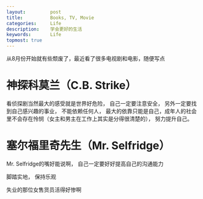 ```yaml
---
layout:     	post
title:      	Books, TV, Movie
categories: 	Life
description:   	学会更好的生活
keywords: 		Life
topmost: true
---
```


从8月份开始就有些颓废了，最近看了很多电视剧和电影，随便写点

# 神探科莫兰（C.B. Strike）

看侦探剧当然最大的感受就是世界好危险， 自己一定要注意安全， 另外一定要找到自己感兴趣的事业， 不能依赖任何人， 最大的依靠只能是自己，成年人的社会里不会存在怜悯（女主和男主在工作上其实是分得很清楚的）， 努力提升自己。

# 塞尔福里奇先生（Mr. Selfridge）

Mr. Selfridge的嘴好能说啊， 自己一定要好好提高自己的沟通能力

脚踏实地， 保持乐观

失业的那位女售货员活得好惨啊